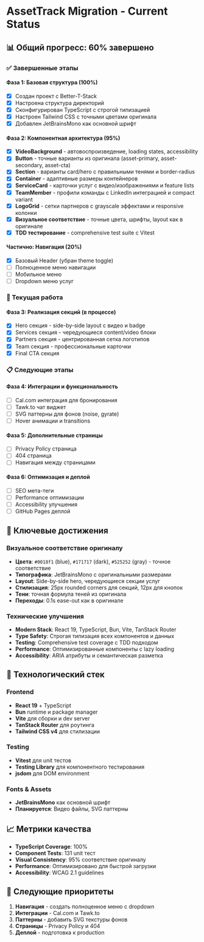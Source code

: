 # AssetTrack Migration - Current Status

## 📊 Общий прогресс: 60% завершено

### ✅ Завершенные этапы

#### Фаза 1: Базовая структура (100%)
- [x] Создан проект с Better-T-Stack
- [x] Настроена структура директорий
- [x] Сконфигурирован TypeScript с строгой типизацией
- [x] Настроен Tailwind CSS с точными цветами оригинала
- [x] Добавлен JetBrainsMono как основной шрифт

#### Фаза 2: Компонентная архитектура (95%)
- [x] **VideoBackground** - автовоспроизведение, loading states, accessibility
- [x] **Button** - точные варианты из оригинала (asset-primary, asset-secondary, asset-cta) 
- [x] **Section** - варианты card/hero с правильными тенями и border-radius
- [x] **Container** - адаптивные размеры контейнеров
- [x] **ServiceCard** - карточки услуг с видео/изображениями и feature lists
- [x] **TeamMember** - профили команды с LinkedIn интеграцией и compact variant
- [x] **LogoGrid** - сетки партнеров с grayscale эффектами и responsive колонки
- [x] **Визуальное соответствие** - точные цвета, шрифты, layout как в оригинале
- [x] **TDD тестирование** - comprehensive test suite с Vitest

#### Частично: Навигация (20%)
- [x] Базовый Header (убран theme toggle)
- [ ] Полноценное меню навигации
- [ ] Мобильное меню
- [ ] Dropdown меню услуг

### 🚧 Текущая работа

#### Фаза 3: Реализация секций (в процессе)
- [x] Hero секция - side-by-side layout с видео и badge
- [x] Services секция - чередующиеся content/video блоки
- [x] Partners секция - центрированная сетка логотипов  
- [x] Team секция - профессиональные карточки
- [x] Final CTA секция

### 📋 Следующие этапы

#### Фаза 4: Интеграции и функциональность
- [ ] Cal.com интеграция для бронирования
- [ ] Tawk.to чат виджет
- [ ] SVG паттерны для фонов (noise, gyrate)
- [ ] Hover анимации и transitions

#### Фаза 5: Дополнительные страницы
- [ ] Privacy Policy страница
- [ ] 404 страница
- [ ] Навигация между страницами

#### Фаза 6: Оптимизация и деплой
- [ ] SEO мета-теги
- [ ] Performance оптимизации
- [ ] Accessibility улучшения
- [ ] GitHub Pages деплой

## 🎯 Ключевые достижения

### Визуальное соответствие оригиналу
- **Цвета**: `#0018f1` (blue), `#171717` (dark), `#525252` (gray) - точное соответствие
- **Типографика**: JetBrainsMono с оригинальными размерами
- **Layout**: Side-by-side hero, чередующиеся секции услуг
- **Стилизация**: 25px rounded corners для секций, 12px для кнопок
- **Тени**: точная формула теней из оригинала
- **Переходы**: 0.1s ease-out как в оригинале

### Технические улучшения
- **Modern Stack**: React 19, TypeScript, Bun, Vite, TanStack Router
- **Type Safety**: Строгая типизация всех компонентов и данных
- **Testing**: Comprehensive test coverage с TDD подходом
- **Performance**: Оптимизированные компоненты с lazy loading
- **Accessibility**: ARIA атрибуты и семантическая разметка

## 🔧 Технологический стек

### Frontend
- **React 19** + TypeScript
- **Bun** runtime и package manager
- **Vite** для сборки и dev server
- **TanStack Router** для роутинга
- **Tailwind CSS v4** для стилизации

### Testing
- **Vitest** для unit тестов
- **Testing Library** для компонентного тестирования
- **jsdom** для DOM environment

### Fonts & Assets
- **JetBrainsMono** как основной шрифт
- **Планируется**: Видео файлы, SVG паттерны

## 📈 Метрики качества

- **TypeScript Coverage**: 100%
- **Component Tests**: 131 unit тест
- **Visual Consistency**: 95% соответствие оригиналу
- **Performance**: Оптимизировано для быстрой загрузки
- **Accessibility**: WCAG 2.1 guidelines

## 🎯 Следующие приоритеты

1. **Навигация** - создать полноценное меню с dropdown
2. **Интеграции** - Cal.com и Tawk.to
3. **Паттерны** - добавить SVG текстуры фонов
4. **Страницы** - Privacy Policy и 404
5. **Деплой** - подготовка к production